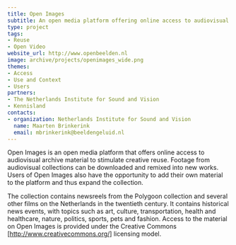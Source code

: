 ```yaml
---
title: Open Images
subtitle: An open media platform offering online access to audiovisual archive material
type: project
tags:
- Reuse
- Open Video
website_url: http://www.openbeelden.nl
image: archive/projects/openimages_wide.png
themes:
- Access
- Use and Context
- Users
partners:
- The Netherlands Institute for Sound and Vision
- Kennisland
contacts:
- organization: Netherlands Institute for Sound and Vision
  name: Maarten Brinkerink
  email: mbrinkerink@beeldengeluid.nl
---
```


Open Images is an open media platform that offers online access to audiovisual archive material to stimulate creative reuse. Footage from audiovisual collections can be downloaded and remixed into new works. Users of Open Images also have the opportunity to add their own material to the platform and thus expand the collection.

The collection contains newsreels from the Polygoon collection and several other films on the Netherlands in the twentieth century. It contains historical news events, with topics such as art, culture, transportation, health and healthcare, nature, politics, sports, pets and fashion. Access to the material on Open Images is provided under the Creative Commons [http://www.creativecommons.org/] licensing model.
